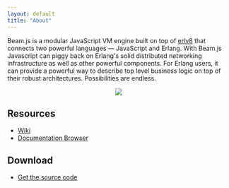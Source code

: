 ```yaml
---
layout: default
title: "About"
---
```


Beam.js is a modular JavaScript VM engine built on top of [erlv8](https://github.com/beamjs/erlv8/wiki) that connects two powerful languages — JavaScript and Erlang. With Beam.js Javascript can piggy back on Erlang's solid distributed networking infrastructure as well as other powerful components. For Erlang users, it can provide a powerful way to describe top level business logic on top
of their robust architectures. Possibilities are endless.

<center>
	<img src="https://img.skitch.com/20101223-pkja5jxng32dqpgmbyq64d4py.jpg" />
</center>

Resources
---------

* [Wiki](https://github.com/beamjs/beamjs/wiki)
* [Documentation Browser](http://doc.beamjs.org)

Download
--------

* [Get the source code](https://github.com/beamjs/beamjs)
